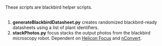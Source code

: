 These scripts are blackbird helper scripts. 
<br><br>
1. **generateBlackbirdDatasheet.py** creates randomized blackbird-ready datasheets using a list of plant identifiers.
2. **stackPhotos.py** focus stacks the output photos from the blackbird microscopy robot. Dependent on [Helicon Focus](https://www.heliconsoft.com/software-downloads/) and [nConvert](https://www.xnview.com/en/nconvert/). 
